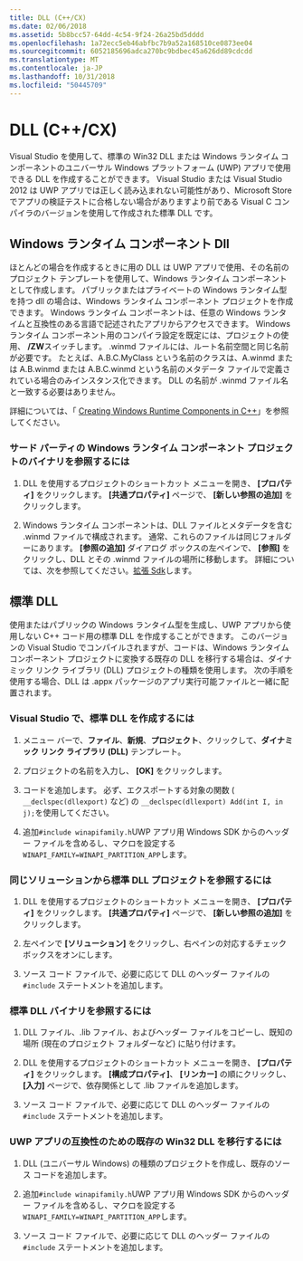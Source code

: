 ```yaml
---
title: DLL (C++/CX)
ms.date: 02/06/2018
ms.assetid: 5b8bcc57-64dd-4c54-9f24-26a25bd5dddd
ms.openlocfilehash: 1a72ecc5eb46abfbc7b9a52a168510ce0873ee04
ms.sourcegitcommit: 6052185696adca270bc9bdbec45a626dd89cdcdd
ms.translationtype: MT
ms.contentlocale: ja-JP
ms.lasthandoff: 10/31/2018
ms.locfileid: "50445709"
---
```

# <a name="dlls-ccx"></a>DLL (C++/CX)

Visual Studio を使用して、標準の Win32 DLL または Windows ランタイム コンポーネントのユニバーサル Windows プラットフォーム (UWP) アプリで使用できる DLL を作成することができます。 Visual Studio または Visual Studio 2012 は UWP アプリでは正しく読み込まれない可能性があり、Microsoft Store でアプリの検証テストに合格しない場合がありますより前である Visual C コンパイラのバージョンを使用して作成された標準 DLL です。

## <a name="windows-runtime-component-dlls"></a>Windows ランタイム コンポーネント Dll

ほとんどの場合を作成するときに用の DLL は UWP アプリで使用、その名前のプロジェクト テンプレートを使用して、Windows ランタイム コンポーネントとして作成します。 パブリックまたはプライベートの Windows ランタイム型を持つ dll の場合は、Windows ランタイム コンポーネント プロジェクトを作成できます。 Windows ランタイム コンポーネントは、任意の Windows ランタイムと互換性のある言語で記述されたアプリからアクセスできます。 Windows ランタイム コンポーネント用のコンパイラ設定を既定には、プロジェクトの使用、 **/ZW**スイッチします。 .winmd ファイルには、ルート名前空間と同じ名前が必要です。 たとえば、A.B.C.MyClass という名前のクラスは、A.winmd または A.B.winmd または A.B.C.winmd という名前のメタデータ ファイルで定義されている場合のみインスタンス化できます。 DLL の名前が .winmd ファイル名と一致する必要はありません。

詳細については、「 [Creating Windows Runtime Components in C++](/windows/uwp/winrt-components/creating-windows-runtime-components-in-cpp)」を参照してください。

### <a name="to-reference-a-third-party-windows-runtime-component-binary-in-your-project"></a>サード パーティの Windows ランタイム コンポーネント プロジェクトのバイナリを参照するには

1. DLL を使用するプロジェクトのショートカット メニューを開き、 **[プロパティ]** をクリックします。 **[共通プロパティ]** ページで、 **[新しい参照の追加]** をクリックします。

1. Windows ランタイム コンポーネントは、DLL ファイルとメタデータを含む .winmd ファイルで構成されます。 通常、これらのファイルは同じフォルダーにあります。 **[参照の追加]** ダイアログ ボックスの左ペインで、 **[参照]** をクリックし、DLL とその .winmd ファイルの場所に移動します。 詳細については、次を参照してください。[拡張 Sdk](/visualstudio/extensibility/creating-a-software-development-kit#ExtensionSDKs)します。

## <a name="standard-dlls"></a>標準 DLL

使用またはパブリックの Windows ランタイム型を生成し、UWP アプリから使用しない C++ コード用の標準 DLL を作成することができます。 このバージョンの Visual Studio でコンパイルされますが、コードは、Windows ランタイム コンポーネント プロジェクトに変換する既存の DLL を移行する場合は、ダイナミック リンク ライブラリ (DLL) プロジェクトの種類を使用します。 次の手順を使用する場合、DLL は .appx パッケージのアプリ実行可能ファイルと一緒に配置されます。

### <a name="to-create-a-standard-dll-in-visual-studio"></a>Visual Studio で、標準 DLL を作成するには

1. メニュー バーで、**ファイル**、**新規**、**プロジェクト**、クリックして、**ダイナミック リンク ライブラリ (DLL)** テンプレート。

1. プロジェクトの名前を入力し、 **[OK]** をクリックします。

1. コードを追加します。 必ず、エクスポートする対象の関数 ( `__declspec(dllexport)` など) の `__declspec(dllexport) Add(int I, in j);`を使用してください。

1. 追加`#include winapifamily.h`UWP アプリ用 Windows SDK からのヘッダー ファイルを含めるし、マクロを設定する`WINAPI_FAMILY=WINAPI_PARTITION_APP`します。

### <a name="to-reference-a-standard-dll-project-from-the-same-solution"></a>同じソリューションから標準 DLL プロジェクトを参照するには

1. DLL を使用するプロジェクトのショートカット メニューを開き、 **[プロパティ]** をクリックします。 **[共通プロパティ]** ページで、 **[新しい参照の追加]** をクリックします。

1. 左ペインで **[ソリューション]** をクリックし、右ペインの対応するチェック ボックスをオンにします。

1. ソース コード ファイルで、必要に応じて DLL のヘッダー ファイルの `#include` ステートメントを追加します。

### <a name="to-reference-a-standard-dll-binary"></a>標準 DLL バイナリを参照するには

1. DLL ファイル、.lib ファイル、およびヘッダー ファイルをコピーし、既知の場所 (現在のプロジェクト フォルダーなど) に貼り付けます。

1. DLL を使用するプロジェクトのショートカット メニューを開き、 **[プロパティ]** をクリックします。 **[構成プロパティ]**、 **[リンカー]** の順にクリックし、 **[入力]** ページで、依存関係として .lib ファイルを追加します。

1. ソース コード ファイルで、必要に応じて DLL のヘッダー ファイルの `#include` ステートメントを追加します。

### <a name="to-migrate-an-existing-win32-dll-for-uwp-app-compatibility"></a>UWP アプリの互換性のための既存の Win32 DLL を移行するには

1. DLL (ユニバーサル Windows) の種類のプロジェクトを作成し、既存のソース コードを追加します。

1. 追加`#include winapifamily.h`UWP アプリ用 Windows SDK からのヘッダー ファイルを含めるし、マクロを設定する`WINAPI_FAMILY=WINAPI_PARTITION_APP`します。

1. ソース コード ファイルで、必要に応じて DLL のヘッダー ファイルの `#include` ステートメントを追加します。
